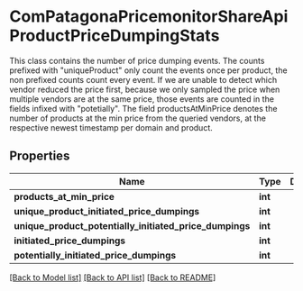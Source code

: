 # ComPatagonaPricemonitorShareApiProductPriceDumpingStats

This class contains the number of price dumping events. The counts prefixed with \"uniqueProduct\" only count the events once per product, the non prefixed counts count every event. If we are unable to detect which vendor reduced the price first, because we only sampled the price when multiple vendors are at the same price, those events are counted in the fields infixed with \"potetially\". The field productsAtMinPrice denotes the number of products at the min price from the queried vendors, at the respective newest timestamp per domain and product.
## Properties
Name | Type | Description | Notes
------------ | ------------- | ------------- | -------------
**products_at_min_price** | **int** |  | 
**unique_product_initiated_price_dumpings** | **int** |  | 
**unique_product_potentially_initiated_price_dumpings** | **int** |  | 
**initiated_price_dumpings** | **int** |  | 
**potentially_initiated_price_dumpings** | **int** |  | 

[[Back to Model list]](../README.md#documentation-for-models) [[Back to API list]](../README.md#documentation-for-api-endpoints) [[Back to README]](../README.md)


